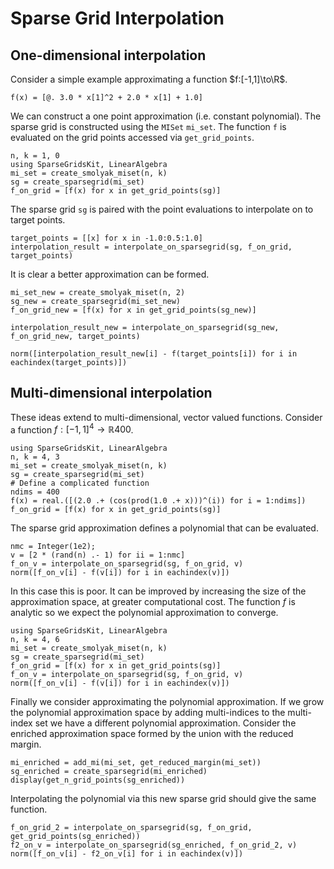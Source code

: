 # Sparse Grid Interpolation
## One-dimensional interpolation
Consider a simple example approximating a function $f:[-1,1]\to\R$.
```@example interp1
f(x) = [@. 3.0 * x[1]^2 + 2.0 * x[1] + 1.0]
```
We can construct a one point approximation (i.e. constant polynomial).
The sparse grid is constructed using the `MISet` `mi_set`.
The function `f` is evaluated on the grid points accessed via `get_grid_points`.
```@example interp1
n, k = 1, 0
using SparseGridsKit, LinearAlgebra
mi_set = create_smolyak_miset(n, k)
sg = create_sparsegrid(mi_set)
f_on_grid = [f(x) for x in get_grid_points(sg)]
```
The sparse grid `sg` is paired with the point evaluations to interpolate on to target points.
```@example interp1
target_points = [[x] for x in -1.0:0.5:1.0]
interpolation_result = interpolate_on_sparsegrid(sg, f_on_grid, target_points)
```
It is clear a better approximation can be formed.
```@example interp1
mi_set_new = create_smolyak_miset(n, 2)
sg_new = create_sparsegrid(mi_set_new)
f_on_grid_new = [f(x) for x in get_grid_points(sg_new)]

interpolation_result_new = interpolate_on_sparsegrid(sg_new, f_on_grid_new, target_points)

norm([interpolation_result_new[i] - f(target_points[i]) for i in eachindex(target_points)])
```
## Multi-dimensional interpolation
These ideas extend to multi-dimensional, vector valued functions.
Consider a function $f:[-1,1]^4 \to \mathbb{R}{400}$.
```@example interp4
using SparseGridsKit, LinearAlgebra
n, k = 4, 3
mi_set = create_smolyak_miset(n, k)
sg = create_sparsegrid(mi_set)
# Define a complicated function
ndims = 400
f(x) = real.([(2.0 .+ (cos(prod(1.0 .+ x)))^(i)) for i = 1:ndims])
f_on_grid = [f(x) for x in get_grid_points(sg)]
```
The sparse grid approximation defines a polynomial that can be evaluated.
```@example interp4
nmc = Integer(1e2);
v = [2 * (rand(n) .- 1) for ii = 1:nmc]
f_on_v = interpolate_on_sparsegrid(sg, f_on_grid, v)
norm([f_on_v[i] - f(v[i]) for i in eachindex(v)])
```
In this case this is poor.
It can be improved by increasing the size of the approximation space, at greater computational cost.
The function $f$ is analytic so we expect the polynomial approximation to converge.
```@example interp4
using SparseGridsKit, LinearAlgebra
n, k = 4, 6
mi_set = create_smolyak_miset(n, k)
sg = create_sparsegrid(mi_set)
f_on_grid = [f(x) for x in get_grid_points(sg)]
f_on_v = interpolate_on_sparsegrid(sg, f_on_grid, v)
norm([f_on_v[i] - f(v[i]) for i in eachindex(v)])
```

Finally we consider approximating the polynomial approximation.
If we grow the polynomial approximation space by adding multi-indices to the multi-index set we have a different polynomial approximation.
Consider the enriched approximation space formed by the union with the reduced margin.
```@example interp4
mi_enriched = add_mi(mi_set, get_reduced_margin(mi_set))
sg_enriched = create_sparsegrid(mi_enriched)
display(get_n_grid_points(sg_enriched))
```
Interpolating the polynomial via this new sparse grid should give the same function.
```@example interp4
f_on_grid_2 = interpolate_on_sparsegrid(sg, f_on_grid, get_grid_points(sg_enriched))
f2_on_v = interpolate_on_sparsegrid(sg_enriched, f_on_grid_2, v)
norm([f_on_v[i] - f2_on_v[i] for i in eachindex(v)])
```